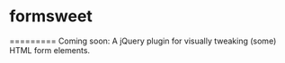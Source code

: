 # formsweet
=========
Coming soon:
A jQuery plugin for visually tweaking (some) HTML form elements.

